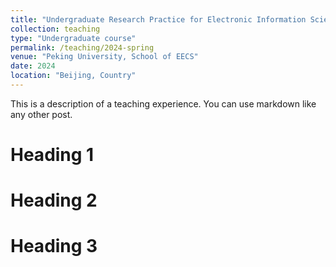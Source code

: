 ```yaml
---
title: "Undergraduate Research Practice for Electronic Information Science"
collection: teaching
type: "Undergraduate course"
permalink: /teaching/2024-spring
venue: "Peking University, School of EECS"
date: 2024
location: "Beijing, Country"
---
```


This is a description of a teaching experience. You can use markdown like any other post.

Heading 1
======

Heading 2
======

Heading 3
======
